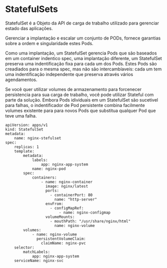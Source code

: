 # StatefulSets

StatefulSet é a Objeto da API de carga de trabalho utilizado para gerenciar 
estado das aplicações.

Gerenciar a implantação e escalar um conjunto de PODs, fornece garantias sobre
a ordem e singularidade estes Pods.

Como uma implantação, um StatefulSet gerencia Pods que são baseados em um container indentico spec, uma implantação diferente, um StatefulSet preserva uma indentificação fixa para cada um dos Pods. Estes Pods são creadiados para o mesma spec, mas não são intercambíaveis: cada um tem uma indentificação independente que preserva através vários agendamentos.

Se você quer utilizar volumes de armazenamento para forcenecer persistencia para sua carga de trabalho, você pode utilizar Stateful com parte da solução. Embora 
Pods idividuais em um StatefulSet são sucetivel para falhas, o indentificador de Pod persistente combina facilmente volumes existente para para novos Pods que substitua qualquer Pod que teve uma falha.

```
apiVersion: apps/v1
kind: StatefulSet
metadata:
    name: nginx-stefulset
spec:
    replicas: 1
    template:
        metadata: 
            labels:
                app: nginx-app-system
            name: nginx-pod
        spec:
            containers:
                - name: nginx-container
                  image: nginx/latest
                  ports: 
                    - containerPort: 80
                      name: "http-server"
                  envFrom:
                    - configMapRef:
                        - name: nginx-configmap
                  volumeMounts:
                    - mouthPath: "/usr/share/nginx/html"
                      name: nginx-volume
        volumes:
            - name: nginx-volume
              persistentVolumeClaim:
                claimName: nginx-pvc
    selector:
        matchLabels:
            app: nginx-app-system
    serviceName: nginx-svc
```
